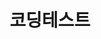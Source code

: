 ---
title: "코딩테스트"
permalink: /categories/코딩테스트/
layout: category
author_profile: true
taxonomy: 코딩테스트
sidebar:
    nav: "sidebar-category"
---